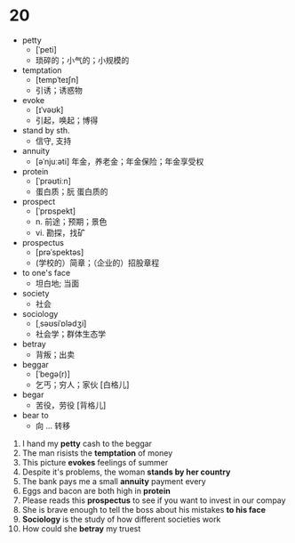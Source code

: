 # 20

- petty
  - [ˈpeti] 
  - 琐碎的；小气的；小规模的
- temptation
  - [tempˈteɪʃn] 
  - 引诱；诱惑物
- evoke 
  - [ɪˈvəʊk] 
  - 引起，唤起；博得
- stand by sth. 
  - 信守, 支持
- annuity 
  - [əˈnjuːəti]  年金，养老金；年金保险；年金享受权
- protein
  - [ˈprəʊtiːn] 
  - 蛋白质；朊 蛋白质的
- prospect
  - [ˈprɒspekt]
  - n. 前途；预期；景色
  - vi. 勘探，找矿
- prospectus 
  - [prəˈspektəs] 
  - (学校的）简章；（企业的）招股章程
- to one's face 
  - 坦白地; 当面
- society 
  - 社会
- sociology  
  - [ˌsəʊsiˈɒlədʒi] 
  - 社会学；群体生态学
- betray  
  - 背叛；出卖
- beggar 
  - [ˈbeɡə(r)]  
  - 乞丐；穷人；家伙 [白格儿]
- begar 
  - 苦役，劳役  [背格儿]
- bear to
  - 向 ... 转移

1. I hand my **petty** cash to the beggar
2. The man risists the **temptation** of money
3. This picture **evokes** feelings of summer
4. Despite it's problems, the woman **stands by her country**
5. The bank pays me a small **annuity** payment every
6. Eggs and bacon are both high in **protein**
7. Please reads this **prospectus** to see if you want to invest in our compay
8. She is brave enough to tell the boss about his mistakes **to his face**
9. **Sociology** is the study of how different societies work
10. How could she **betray** my truest